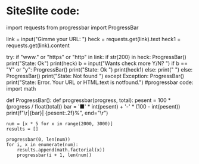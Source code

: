 # SiteSlite code:
import requests
from progressbar import ProgressBar

link = input("Gimme your URL: ")
heck = requests.get(link).text
heck1 = requests.get(link).content

try:
    if "www." or "https" or "http" in link:
        if str(200) in heck:
                ProgressBar()
                print("State: Ok")
                print(heck)
                b = input("Wants check more Y/N? ")
                if b == "Y" or "y":
                    ProgressBar()
                    print("State: Ok ")
                    print(heck1)
                else:
                    print(" ")
        else:
            ProgressBar()
            print("State: Not found ")
except Exception:
    ProgressBar()
    print("State: Error. Your URL or HTML.text is notfound.")
#progressbar code:
import math

def ProgressBar():
    def progressbar(progress, total):
        pesent = 100 * (progress / float(total))
        bar = '■' * int(pesent) + '-' * (100 - int(pesent))
        print(f"\r|{bar}| {pesent:.2f}%", end="\r")

    num = [x * 5 for x in range(2000, 3000)]
    results = []

    progressbar(0, len(num))
    for i, x in enumerate(num):
        results.append(math.factorial(x))
        progressbar(i + 1, len(num))
